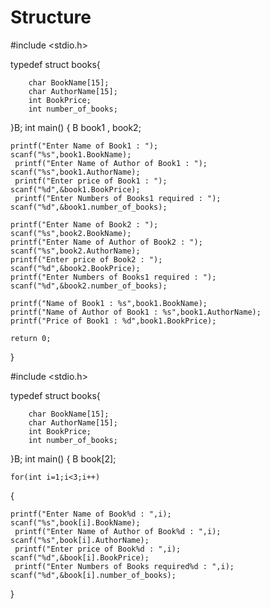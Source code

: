 # Structure

#include <stdio.h>

typedef struct books{
        
        char BookName[15];
        char AuthorName[15];
        int BookPrice;
        int number_of_books;
}B;
int main()
{
    B book1 , book2;
    
    printf("Enter Name of Book1 : ");
    scanf("%s",book1.BookName);
     printf("Enter Name of Author of Book1 : ");
    scanf("%s",book1.AuthorName);
     printf("Enter price of Book1 : ");
    scanf("%d",&book1.BookPrice);
     printf("Enter Numbers of Books1 required : ");
    scanf("%d",&book1.number_of_books);
    
    printf("Enter Name of Book2 : ");
    scanf("%s",book2.BookName);
    printf("Enter Name of Author of Book2 : ");
    scanf("%s",book2.AuthorName);
    printf("Enter price of Book2 : ");
    scanf("%d",&book2.BookPrice);
    printf("Enter Numbers of Books1 required : ");
    scanf("%d",&book2.number_of_books);
    
    printf("Name of Book1 : %s",book1.BookName);
    printf("Name of Author of Book1 : %s",book1.AuthorName);
    printf("Price of Book1 : %d",book1.BookPrice);
    
    return 0;
}


#include <stdio.h>

typedef struct books{
        
        char BookName[15];
        char AuthorName[15];
        int BookPrice;
        int number_of_books;
}B;
int main()
{
    B book[2];
    
    for(int i=1;i<3;i++)
   {
            
    printf("Enter Name of Book%d : ",i);
    scanf("%s",book[i].BookName);
     printf("Enter Name of Author of Book%d : ",i);
    scanf("%s",book[i].AuthorName);
     printf("Enter price of Book%d : ",i);
    scanf("%d",&book[i].BookPrice);
     printf("Enter Numbers of Books required%d : ",i);
    scanf("%d",&book[i].number_of_books);
    
}

